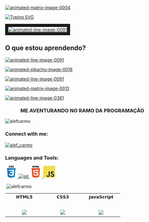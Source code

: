 <a href="https://www.animatedimages.org/cat-matrix-568.htm"><img src="https://www.animatedimages.org/data/media/568/animated-matrix-image-0004.gif" border="0" alt="animated-matrix-image-0004" /></a>

[![Typing SVG](https://readme-typing-svg.demolab.com?font=Fira+Code&weight=500&size=40&duration=4500&pause=1000&center=true&width=990&height=80&lines=Opa%2C+meu+nome+%C3%A9+Alef!;Iniciando+agora+na+programa%C3%A7%C3%A3o+)](https://git.io/typing-svg)

<a href="https://www.animatedimages.org/cat-lines-562.htm"><img src="https://www.animatedimages.org/data/media/562/animated-line-image-0091.gif" border="10" align="center" alt="animated-line-image-0091" /></a>

## O que estou aprendendo?

<table>
  <tbody>
    <tr valign="top">
      <td width="25%" align="center">
        <span>𝗛𝗧𝗠𝗟𝟱</span><br><br><br>
        <img height="64px" src="https://cdn.svgporn.com/logos/html-5.svg">
      </td>
      <td width="25%" align="center">
        <span>𝗖𝗦𝗦𝟯</span><br><br><br>
        <img height="64px" src="https://cdn.svgporn.com/logos/css-3.svg">
      </td>
      <td width="25%" align="center">
        <span>𝗝𝗮𝘃𝗮𝗦𝗰𝗿𝗶𝗽𝘁</span><br><br><br>
        <img height="64px" src="https://cdn.svgporn.com/logos/javascript.svg">
      </td>


<a href="https://www.animatedimages.org/cat-lines-562.htm"><img src="https://www.animatedimages.org/data/media/562/animated-line-image-0091.gif" border="0" alt="animated-line-image-0091" /></a>

<a href="https://www.animatedimages.org/cat-pikachu-1432.htm"><img src="https://www.animatedimages.org/data/media/1432/animated-pikachu-image-0018.gif" border="0" alt="animated-pikachu-image-0018" /></a>

<a href="https://www.animatedimages.org/cat-lines-562.htm"><img src="https://www.animatedimages.org/data/media/562/animated-line-image-0091.gif" border="0" alt="animated-line-image-0091" /></a>

<a href="https://www.animatedimages.org/cat-matrix-568.htm"><img src="https://www.animatedimages.org/data/media/568/animated-matrix-image-0013.gif" border="0" alt="animated-matrix-image-0013" /></a>

<a href="https://www.animatedimages.org/cat-lines-562.htm"><img src="https://www.animatedimages.org/data/media/562/animated-line-image-0381.gif" border="0" alt="animated-line-image-0381" /></a>
<h3 align="center">ME AVENTURANDO NO RAMO DA PROGRAMAÇÃO</h3>

<p align="left"> <img src="https://komarev.com/ghpvc/?username=alefcarmo&label=Profile%20views&color=0e75b6&style=flat" alt="alefcarmo" /> </p>

<h3 align="left">Connect with me:</h3>
<p align="left">
<a href="https://instagram.com/alef_carmo" target="blank"><img align="center" src="https://raw.githubusercontent.com/rahuldkjain/github-profile-readme-generator/master/src/images/icons/Social/instagram.svg" alt="alef_carmo" height="30" width="40" /></a>
</p>

<h3 align="left">Languages and Tools:</h3>
<p align="left"> <a href="https://www.w3schools.com/css/" target="_blank" rel="noreferrer"> <img src="https://raw.githubusercontent.com/devicons/devicon/master/icons/css3/css3-original-wordmark.svg" alt="css3" width="40" height="40"/> </a> <a href="https://git-scm.com/" target="_blank" rel="noreferrer"> <img src="https://www.vectorlogo.zone/logos/git-scm/git-scm-icon.svg" alt="git" width="40" height="40"/> </a> <a href="https://www.w3.org/html/" target="_blank" rel="noreferrer"> <img src="https://raw.githubusercontent.com/devicons/devicon/master/icons/html5/html5-original-wordmark.svg" alt="html5" width="40" height="40"/> </a> <a href="https://developer.mozilla.org/en-US/docs/Web/JavaScript" target="_blank" rel="noreferrer"> <img src="https://raw.githubusercontent.com/devicons/devicon/master/icons/javascript/javascript-original.svg" alt="javascript" width="40" height="40"/> </a> </p>

<p>&nbsp;<img align="center" src="https://github-readme-stats.vercel.app/api?username=alefcarmo&show_icons=true&theme=highcontrast&locale=en" alt="alefcarmo" /></p>
